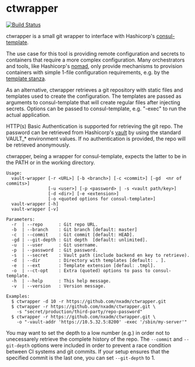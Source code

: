 # ctwrapper 
[![Build Status](https://travis-ci.com/nxadm/ctwrapper.svg?token=3PQd6zsu83EBNA2LAEeq&branch=master)](https://travis-ci.com/nxadm/ctwrapper)

ctwrapper is a small git wrapper to interface with Hashicorp's 
[consul-template](https://github.com/hashicorp/consul-template).

The use case for this tool is providing remote configuration and secrets to
containers that require a more complex configuration. Many orchestrators and 
tools, like Hashicorp's [nomad](https://github.com/hashicorp/nomad), 
only provide mechanisms to provision containers with simple 1-file configuration 
requirements, e.g. by the 
[template stanza](https://www.nomadproject.io/docs/job-specification/template.html).

As an alternative, ctwrapper retrieves a git repository with static files and
templates used to create the configuration. The templates are passed as 
arguments to consul-template that will create regular files after 
injecting secrets. Options can be passed to consul-template, e.g. "-exec" to
run the actual application.

HTTP(s) Basic Authentication is supported for retrieving the git repo. The 
password can be retrieved from Hashicorp's 
[vault](https://github.com/hashicorp/vault) by using the standard
VAULT_* environment values. If no authentication is provided, the repo will be 
retrieved anonymously.

ctwrapper, being a wrapper for consul-template, expects the latter to be in the
PATH or in the working directory.
  
```
Usage:
  vault-wrapper [-r <URL>] [-b <branch>] [-c <commit>] [-gd  <nr of commits>]
                [-u <user>] [-p <password> | -s <vault path/key>]
                [-d <dir>] [-e <extension>] 
                [-o <quoted options for consul-template>]  
  vault-wrapper [-h]
  vault-wrapper [-v]

Parameters:
  -r  | --repo      : Git repo URL.
  -b  | --branch    : Git branch [default: master]
  -c  | --commit    : Git commit [default: HEAD].
  -gd | --git-depth : Git depth  [default: unlimited].
  -u  | --user      : Git username.
  -p  | --password  : Git password.
  -s  | --secret    : Vault path (include backend en key to retrieve).
  -d  | --dir       : Directory with templates [default: . ].
  -e  | --ext       : Template extension [defaul: .tmpl].
  -o  | --ct-opt    : Extra (quoted) options to pass to consul-template.
  -h  | --help      : This help message.
  -v  | --version   : Version message.

Examples:
  $ ctwrapper -d 10 -r https://github.com/nxadm/ctwrapper.git
  $ ctwrapper -r https://github.com/nxadm/ctwrapper.git \ 
    -s "secret/production/third-party/repo-password"
  $ ctwrapper -r https://github.com/nxadm/ctwrapper.git \
    -o "-vault-addr 'https://10.5.32.5:8200' -exec '/sbin/my-server'"
```

You may want to set the depth to a low number (e.g.) in order not to 
unecessarely retrieve the complete history of the repo. The `--commit` and 
`--git-depth` options were included in order to prevent a race condition 
between CI systems and git commits. If your setup ensures that the specified
commit is the last one, you can set `--git-depth` to 1.